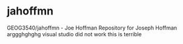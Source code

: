 # jahoffmn
GEOG3540/jahoffmn - Joe Hoffman
Repository for Joseph Hoffman
arggghghghg visual studio did not work
this is terrible
